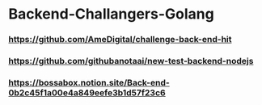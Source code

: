 # Backend-Challangers-Golang

### https://github.com/AmeDigital/challenge-back-end-hit
### https://github.com/githubanotaai/new-test-backend-nodejs
### https://bossabox.notion.site/Back-end-0b2c45f1a00e4a849eefe3b1d57f23c6
